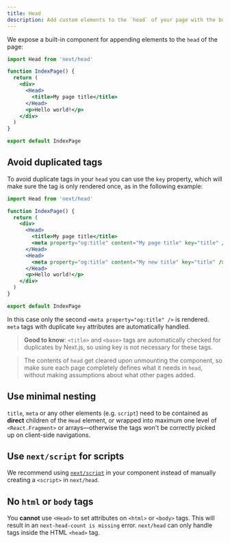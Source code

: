 ```yaml
---
title: Head
description: Add custom elements to the `head` of your page with the built-in Head component.
---
```


We expose a built-in component for appending elements to the `head` of the page:

```jsx
import Head from 'next/head'

function IndexPage() {
  return (
    <div>
      <Head>
        <title>My page title</title>
      </Head>
      <p>Hello world!</p>
    </div>
  )
}

export default IndexPage
```

## Avoid duplicated tags

To avoid duplicate tags in your `head` you can use the `key` property, which will make sure the tag is only rendered once, as in the following example:

```jsx
import Head from 'next/head'

function IndexPage() {
  return (
    <div>
      <Head>
        <title>My page title</title>
        <meta property="og:title" content="My page title" key="title" />
      </Head>
      <Head>
        <meta property="og:title" content="My new title" key="title" />
      </Head>
      <p>Hello world!</p>
    </div>
  )
}

export default IndexPage
```

In this case only the second `<meta property="og:title" />` is rendered. `meta` tags with duplicate `key` attributes are automatically handled.

> **Good to know**: `<title>` and `<base>` tags are automatically checked for duplicates by Next.js, so using key is not necessary for these tags.

> The contents of `head` get cleared upon unmounting the component, so make sure each page completely defines what it needs in `head`, without making assumptions about what other pages added.

## Use minimal nesting

`title`, `meta` or any other elements (e.g. `script`) need to be contained as **direct** children of the `Head` element,
or wrapped into maximum one level of `<React.Fragment>` or arrays—otherwise the tags won't be correctly picked up on client-side navigations.

## Use `next/script` for scripts

We recommend using [`next/script`]() in your component instead of manually creating a `<script>` in `next/head`.

## No `html` or `body` tags

You **cannot** use `<Head>` to set attributes on `<html>` or `<body>` tags. This will result in an `next-head-count is missing` error. `next/head` can only handle tags inside the HTML `<head>` tag.
